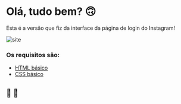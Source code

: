# Olá, tudo bem? 🙃

Esta é a versão que fiz da interface da página de login do Instagram! 

![site](C:\workspace\interface-instagram\img\site.PNG)

### Os requisitos são:

* [HTML básico](https://www.w3schools.com/html/)
* [CSS básico](https://developer.mozilla.org/pt-BR/docs/Web/CSS)

## 🚀 🚀
